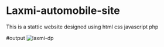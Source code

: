 # Laxmi-automobile-site


This is a stattic website designed using html css javascript php


#output
![laxmi-dp](https://github.com/Aadirajput04/Laxmi-auto-site/assets/98141803/6ffcd8ca-d949-43dd-9a6f-31bd017e241d)
